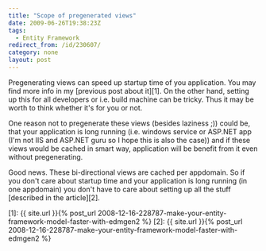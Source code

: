 ```yaml
---
title: "Scope of pregenerated views"
date: 2009-06-26T19:38:23Z
tags:
  - Entity Framework
redirect_from: /id/230607/
category: none
layout: post
---
```

Pregenerating views can speed up startup time of you application. You may find more info in my [previous post about it][1]. On the other hand, setting up this for all developers or i.e. build machine can be tricky. Thus it may be worth to think whether it's for you or not.

One reason not to pregenerate these views (besides laziness ;)) could be, that your application is long running (i.e. windows service or ASP.NET app (I'm not IIS and ASP.NET guru so I hope this is also the case)) and if these views would be cached in smart way, application will be benefit from it even without pregenerating.

Good news. These bi-directional views are cached per appdomain. So if you don't care about startup time and your application is long running (in one appdomain) you don't have to care about setting up all the stuff [described in the article][2].

[1]: {{ site.url }}{% post_url 2008-12-16-228787-make-your-entity-framework-model-faster-with-edmgen2 %}
[2]: {{ site.url }}{% post_url 2008-12-16-228787-make-your-entity-framework-model-faster-with-edmgen2 %}
